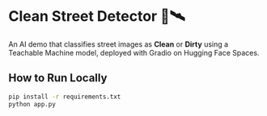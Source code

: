 # Clean Street Detector 🚮🛰️

An AI demo that classifies street images as **Clean** or **Dirty** using a Teachable Machine model, deployed with Gradio on Hugging Face Spaces.

## How to Run Locally
```bash
pip install -r requirements.txt
python app.py
